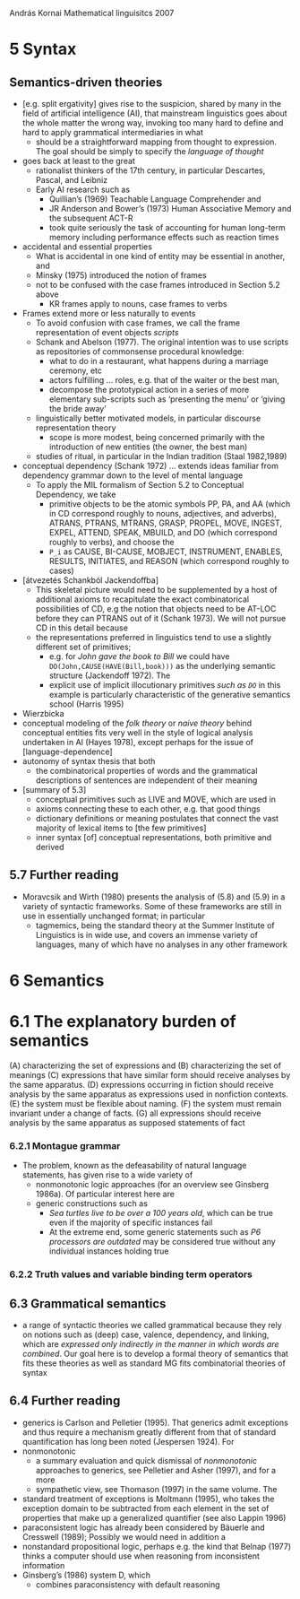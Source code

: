 András Kornai
Mathematical linguisitcs
2007

# 5 Syntax

## Semantics-driven theories

* [e.g. split ergativity] gives rise to the suspicion, shared by many in the
  field of artificial intelligence (AI), that mainstream linguistics goes about
  the whole matter the wrong way, invoking too many hard to define and hard to
  apply grammatical intermediaries in what
  * should be a straightforward mapping from thought to expression.  The goal
    should be simply to specify the _language of thought_
* goes back at least to the great
  * rationalist thinkers of the 17th century, in particular Descartes, Pascal,
    and Leibniz
  * Early AI research such as
    * Quillian’s (1969) Teachable Language Comprehender and
    * JR Anderson and Bower’s (1973) Human Associative Memory and
      the subsequent ACT-R
    * took quite seriously the task of accounting for human long-term memory
      including performance effects such as reaction times
* accidental and essential properties
  * What is accidental in one kind of entity may be essential in another, and
  * Minsky (1975) introduced the notion of frames
  * not to be confused with the case frames introduced in Section 5.2 above
    * KR frames apply to nouns, case frames to verbs
* Frames extend more or less naturally to events
  * To avoid confusion with case frames, we call the frame representation of
    event objects _scripts_
  * Schank and Abelson (1977). The original intention was to use scripts as
    repositories of commonsense procedural knowledge:
    * what to do in a restaurant, what happens during a marriage ceremony, etc
    * actors fulfilling ... roles, e.g.  that of the waiter or the best man,
    * decompose the prototypical action in a series of more elementary
      sub-scripts such as ‘presenting the menu’ or ‘giving the bride away’
  * linguistically better motivated models, in particular discourse
    representation theory
    * scope is more modest, being concerned primarily with the introduction of
      new entities (the owner, the best man)
  * studies of ritual, in particular in the Indian tradition (Staal 1982,1989)
* conceptual dependency (Schank 1972) ... extends ideas familiar from
  dependency grammar down to the level of mental language
  * To apply the MIL formalism of Section 5.2 to Conceptual Dependency, we take
    * primitive objects to be the atomic symbols PP, PA, and AA (which in CD
      correspond roughly to nouns, adjectives, and adverbs), ATRANS, PTRANS,
      MTRANS, GRASP, PROPEL, MOVE, INGEST, EXPEL, ATTEND, SPEAK, MBUILD, and DO
      (which correspond roughly to verbs), and choose the
    * `P_i` as CAUSE, BI-CAUSE, MOBJECT, INSTRUMENT, ENABLES, RESULTS,
      INITIATES, and REASON (which correspond roughly to cases)
* [átvezetés Schankból Jackendoffba]
  * This skeletal picture would need to be supplemented by a host of additional
    axioms to recapitulate the exact combinatorical possibilities of CD, e.g
    the notion that objects need to be AT-LOC before they can PTRANS out of it
    (Schank 1973). We will not pursue CD in this detail because
  * the representations preferred in linguistics tend to use a slightly
    different set of primitives;
    * e.g. for _John gave the book to Bill_ we could have
      `DO(John,CAUSE(HAVE(Bill,book)))` as the underlying semantic structure
      (Jackendoff 1972). The
    * explicit use of implicit illocutionary primitives _such as `DO`_ in this
      example is particularly characteristic of the generative semantics school
      (Harris 1995)
* Wierzbicka
* conceptual modeling of the _folk theory_ or _naive theory_ behind conceptual
  entities fits very well in the style of logical analysis undertaken in AI
  (Hayes 1978), except perhaps for the issue of [language-dependence]
* autonomy of syntax thesis that both
  * the combinatorical properties of words and the grammatical descriptions of
    sentences are independent of their meaning
* [summary of 5.3]
  * conceptual primitives such as LIVE and MOVE, which are used in
  * axioms connecting these to each other, e.g. that good things
  * dictionary definitions or meaning postulates that
    connect the vast majority of lexical items to [the few primitives]
  * inner syntax [of] conceptual representations, both primitive and derived

## 5.7 Further reading

* Moravcsik and Wirth (1980) presents the analysis of (5.8) and (5.9) in a
  variety of syntactic frameworks. Some of these frameworks are still in use in
  essentially unchanged format; in particular
  * tagmemics, being the standard theory at the Summer Institute of Linguistics
    is in wide use, and covers an immense variety of languages, many of which
    have no analyses in any other framework

# 6 Semantics

# 6.1 The explanatory burden of semantics

(A) characterizing the set of expressions and (B) characterizing the set of
meanings (C) expressions that have similar form should receive analyses by the
same apparatus.  (D) expressions occurring in fiction should receive analysis
by the same apparatus as expressions used in nonfiction contexts.  (E) the
system must be flexible about naming.  (F) the system must remain invariant
under a change of facts.  (G) all expressions should receive analysis by the
same apparatus as supposed statements of fact

### 6.2.1 Montague grammar

* The problem, known as the defeasability of natural language statements, has
  given rise to a wide variety of
  * nonmonotonic logic approaches (for an overview see Ginsberg 1986a). Of
    particular interest here are
  * generic constructions such as
    * _Sea turtles live to be over a 100 years old_, which can be true even if
      the majority of specific instances fail
    * At the extreme end, some generic statements such as _P6 processors are
      outdated_ may be considered true without any individual instances holding
      true

### 6.2.2 Truth values and variable binding term operators

## 6.3 Grammatical semantics

* a range of syntactic theories we called grammatical because they rely on
  notions such as (deep) case, valence, dependency, and linking, which are
  _expressed only indirectly in the manner in which words are combined_. Our
  goal here is to develop a formal theory of semantics that fits these theories
  as well as standard MG fits combinatorial theories of syntax

## 6.4 Further reading

* generics is Carlson and Pelletier (1995). That generics admit exceptions
  and thus require a mechanism greatly different from that of standard
  quantification has long been noted (Jespersen 1924). For
* nonmonotonic
  * a summary evaluation and quick dismissal of _nonmonotonic_ approaches to
    generics, see Pelletier and Asher (1997), and for a more
  * sympathetic view, see Thomason (1997) in the same volume. The
* standard treatment of exceptions is Moltmann (1995), who takes the exception
  domain to be subtracted from each element in the set of properties that make
  up a generalized quantifier (see also Lappin 1996)
* paraconsistent logic has already been considered by Bäuerle and Cresswell
  (1989); Possibly we would need in addition a
* nonstandard propositional logic, perhaps e.g. the kind that Belnap (1977)
  thinks a computer should use when reasoning from inconsistent information
* Ginsberg’s (1986) system D, which
  * combines paraconsistency with default reasoning

